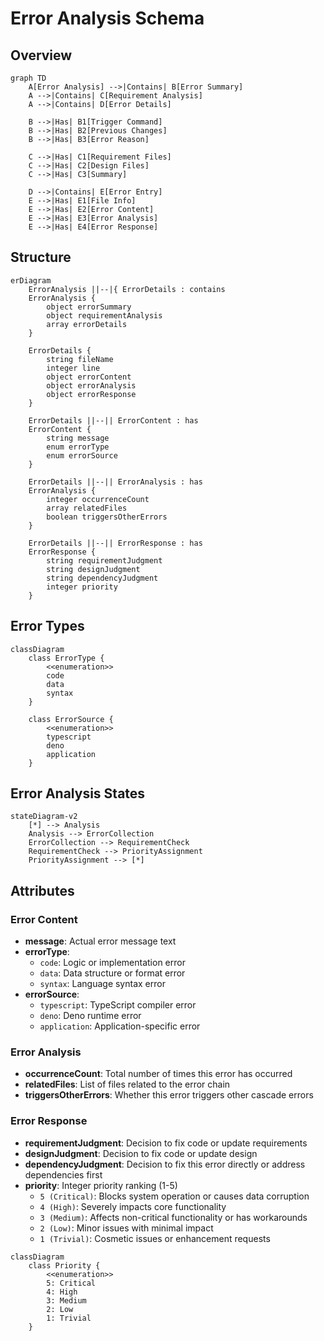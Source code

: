 # Error Analysis Schema

## Overview

```mermaid
graph TD
    A[Error Analysis] -->|Contains| B[Error Summary]
    A -->|Contains| C[Requirement Analysis]
    A -->|Contains| D[Error Details]
    
    B -->|Has| B1[Trigger Command]
    B -->|Has| B2[Previous Changes]
    B -->|Has| B3[Error Reason]
    
    C -->|Has| C1[Requirement Files]
    C -->|Has| C2[Design Files]
    C -->|Has| C3[Summary]
    
    D -->|Contains| E[Error Entry]
    E -->|Has| E1[File Info]
    E -->|Has| E2[Error Content]
    E -->|Has| E3[Error Analysis]
    E -->|Has| E4[Error Response]
```

## Structure

```mermaid
erDiagram
    ErrorAnalysis ||--|{ ErrorDetails : contains
    ErrorAnalysis {
        object errorSummary
        object requirementAnalysis
        array errorDetails
    }
    
    ErrorDetails {
        string fileName
        integer line
        object errorContent
        object errorAnalysis
        object errorResponse
    }
    
    ErrorDetails ||--|| ErrorContent : has
    ErrorContent {
        string message
        enum errorType
        enum errorSource
    }
    
    ErrorDetails ||--|| ErrorAnalysis : has
    ErrorAnalysis {
        integer occurrenceCount
        array relatedFiles
        boolean triggersOtherErrors
    }
    
    ErrorDetails ||--|| ErrorResponse : has
    ErrorResponse {
        string requirementJudgment
        string designJudgment
        string dependencyJudgment
        integer priority
    }
```

## Error Types

```mermaid
classDiagram
    class ErrorType {
        <<enumeration>>
        code
        data
        syntax
    }
    
    class ErrorSource {
        <<enumeration>>
        typescript
        deno
        application
    }
```

## Error Analysis States

```mermaid
stateDiagram-v2
    [*] --> Analysis
    Analysis --> ErrorCollection
    ErrorCollection --> RequirementCheck
    RequirementCheck --> PriorityAssignment
    PriorityAssignment --> [*]
```

## Attributes

### Error Content
- **message**: Actual error message text
- **errorType**: 
  - `code`: Logic or implementation error
  - `data`: Data structure or format error
  - `syntax`: Language syntax error
- **errorSource**:
  - `typescript`: TypeScript compiler error
  - `deno`: Deno runtime error
  - `application`: Application-specific error

### Error Analysis
- **occurrenceCount**: Total number of times this error has occurred
- **relatedFiles**: List of files related to the error chain
- **triggersOtherErrors**: Whether this error triggers other cascade errors

### Error Response
- **requirementJudgment**: Decision to fix code or update requirements
- **designJudgment**: Decision to fix code or update design
- **dependencyJudgment**: Decision to fix this error directly or address dependencies first
- **priority**: Integer priority ranking (1-5)
  - `5 (Critical)`: Blocks system operation or causes data corruption
  - `4 (High)`: Severely impacts core functionality
  - `3 (Medium)`: Affects non-critical functionality or has workarounds
  - `2 (Low)`: Minor issues with minimal impact
  - `1 (Trivial)`: Cosmetic issues or enhancement requests

```mermaid
classDiagram
    class Priority {
        <<enumeration>>
        5: Critical
        4: High
        3: Medium
        2: Low
        1: Trivial
    }
``` 